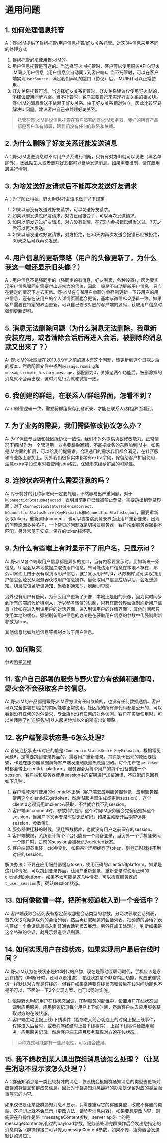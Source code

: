 # 通用问题

## 1. 如何处理信息托管
A：野火IM提供了群组托管/用户信息托管/好友关系托管。对这3种信息采用不同的处理方式
1. 群组托管必须使用野火IM的。
2. 用户信息托管是可选的。当选择野火IM托管时，客户可以使用服务API向野火IM同步用户信息（用户信息会自动同步到客户端)。当不托管时，可以在客户端实现```UserSource```，满足我们声明的接口（协议）后，IMUIKIT可以正常使用。
3. 好友关系托管可选。当选择好友关系托管时，好友关系建议仅使用野火IM的，不建议使用同步方案。当不托管时，客户需要自己来实现好友关系的相关UI。野火IM的消息发送不依赖于好友关系。由于好友关系相对独立，因此比较容易解决UI问题。建议客户自己来处理好友关系。
> 托管在野火IM是说信息托管在客户部署的野火IM服务器。我们的所有产品都是客户私有部署，跟我们没有任何的联系和依赖。

## 2. 为什么删除了好友关系还能发送消息
A：野火IM发送消息时不对用户关系进行判断，只有有对方ID就可以发送（黑名单除外），因此陌生人或者删除好友都可以继续发送消息。如果需要控制，请在应用层进行控制。

## 3. 为啥发送好友请求后不能再次发送好友请求
A：为了防止稍扰，野火IM对好友请求做了以下规定
1. 如果以前没有发送过好友请求，可以发送好友请求。
2. 如果以前发送过好友请求，对方已经接受了，可以再次发送请求。
3. 如果以前发送过好友请求，对方没有处理，在7天内会报错已经发送过，7天之后可以再次发送。
4. 如果以前发送过好友请求，对方拒绝，在30天内再次发送会报错已经被拒绝，30天之后可以再次发送。

## 4. 用户信息的更新策略（用户的头像更新了，为什么我这一端还显示旧头像？）
A：用户信息不是强同步的（强同步的有消息，好友列表，各种设置），因为要实现用户信息强同步需要付出非常大的代价，因此一般是不自动更新用户信息，只有在特定的情况下才去更新。野火IM在与某用户单聊时会强制更新一下该用户的用户信息，还有在该用户的个人详情页面也会更新，基本与微信/QQ逻辑一致。如果客户需要在特定的界面更新，可以自己修改对应的客户端的源码，获取用户信息时强制更新即可。

## 5. 消息无法删除问题（为什么消息无法删除，我重新安装应用，或者清除会话后再进入会话，被删除的消息就又出来了？）
A: 野火IM的社区版在2019.8.9号之前的版本有这个问题，请更新到这个日期之后的版本，然后配置文件中找到```message.roaming```和```message.remote_history_message```，都配置为0，关掉这两个功能后，被删除掉的消息就不会再出现，这时消息行为就和微信一致。

## 6. 我创建的群组，在联系人/群组界面，怎看不到？
A: 和微信逻辑一致，需要将群组保存到通讯录，才能在联系人/群组界面看到。

## 7. 为了业务的需要，我们需要修改协议怎么办？
A: 为了保证专业版和社区版协议一致性，我们不对外提供协议修改能力。正常情况下把IM作为一个管道用，业务要跟IM解耦，不能把业务的东西加到IM中。如果是IM方面的扩展，可以给我们提需求。合理通用的需求我们都会满足，在社区版和专业版上都加上。另外我们很多实体都带有extra字段，保留给客户扩展使用，注意extra字段使用时要使用json格式，保留未来继续扩展的可能性。

## 8. 连接状态码有什么需要注意的吗？
A: 对于特殊的几种状态码一定要处理，不然容易出严重问题。对于```kConnectionStatusRejected```，表明当前用户已经被禁止登录。需要跳出到登录界面；对于```kConnectionStatusTokenIncorrect```、```kConnectionStatusSecretKeyMismatch```和```kConnectionStatusLogout```，需要重新获取token，重新调用connect，也可以直接跳到登录界面让用户重新登录。出现的问题原因多种多样，一个常见的问题就是切换过服务器，客户端跟服务器密钥不匹配，另外常见于安卓，保存的token损坏等。

## 9. 为什么有些端上有时显示不了用户名，只显示id？
A: 野火IM各个端取用户信息都是异步的接口，当有内容要显示时，比如新来一条信息，UI层会从本地数据库取该用户信息，有可能该用户信息在本地不存在，那么UI界面上由于没有取到该用户信息，就会显示用户的id，从数据库没有读取到用户信息会触发从服务器获取用户信息操作。当获取用户信息成功以后，会发送通知。UI层应该监听该通知，当收到通知时，刷新UI界面。

另外也有用户有疑问，为什么用户更新了头像，本地还是旧的头像。因为实时同步到所有的端的代价特别大，所以参考微信的机制，只有在部分界面强制刷新用户信息（比如在进入到该用户的对话界面，进入到该用户的详情界面），其他时间都只使用本地的缓存。强制刷新用户信息的办法是在获取用户信息的参数中传强制刷新参数为true。

其他信息比如群组信息等机制类似于用户信息。

## 10. 如何购买
参考[购买流程](./buy.md)

## 11. 客户自己部署的服务与野火官方有依赖和通信吗，野火会不会获取客户的信息。
A: 野火IM的产品都是跟野火IM官方没有任何依赖的，也没有任何数据通信。客户可以完全部署在隔绝的内网能够正常使用。社区版的所有源代码都是公开的，可以看到没有任何的对外请求，专业版也没有任何的对外访问。客户在实际使用时，可以关闭除了推送服务/机器人服务地址以外的所有出访策略。

## 12. 客户端登录状态是-6怎么处理?
A: 首先连接状态-6对应的值是```kConnectionStatusSecretKeyMismatch```，根据常见问题8，是需要跳到登录界面的，需要用户重新登录。其次是-6出现的原因要检查，-6是在服务器试图解码客户端发送的数据失败返回的。每个用户在```getToken```时都会带上clientId，platform。服务器会为每个用户的每个设备创建一个session，客户端和服务器使用session中的密钥进行加密通讯，不匹配的原因有如下几种：
1. 客户端登录时使用的clientid不正确（客户端去应用服务器登录，应用服务器使用这个clientid去gettoken，然后IM服务器生成或更新session），这个clientid必须调用imclient去获取，不然就会找不到session。
2. 客户端disconnect时，参数传的是1，这个时候IM服务器会完全销毁掉这个session，当用户下次再登录时就无法解码。如果主动断开后期望保存session，参数传0.
3. 服务器做迁移的时候，没迁移数据库，也就没有用户之前保存的session。
4. 客户端被踢，系统设计每个平台只能有一个设备登录，当另外一个手机登录同一个账户时，之前的session会被标记为deleted状态。
5. 客户端卸载重装，cid会变化，如果某个环境缓存了token，则登录时就找不到对应的session。

解决办法：不要在应用服务器缓存token，使用正确的clientid和platform。如果是这几种情况，可以跳到登录界面，让用户重新登录，重新登录时使用正确的clientId和platform。如果不太可能是这几种情况，可以检查服务器的```t_user_session```表，确认session状态。

## 13. 如何像微信一样，把所有频道收入到一个会话中？
A: 客户端获取会话列表有指定获取那些会话类型的参数，分两次获取会话列表，首先获取除频道以外的会话列表，然后再获取频道的会话列表，把频道的会话列表构建成一个会话信息插入到普通会话列表去展示。另外在点击处理时，判断如果是这个特殊的会话，就展示频道会话列表。

## 14. 如何实现用户在线状态，如果实现用户最后在线时间？
A: 野火IM认为在线状态是PC时代的产物，现在是移动互联网时代，手机应该是永远在线的（IM断开时，还可以走推送），在线状态是个非常鸡肋功能，就应该像微信一样默认对方就是在线的。但客户如果坚持要在线状态和最后在线时间功能也不是不可以，下面讲一下2个实现方案，也可以同时实施。
1. 依靠野火IM的用户在线状态回调，在IM服务的配置中，设置用户在线状态回调到应用服务，应用服务记录每个用户上下线时间，然后客户端去应用服务获取对方的在线状态。
2. 客户端主动上报上线/下线事件（程序进入前台切连上的时候上报上线事件，程序进入后台时，或者程序终结时上报下线事件），上报下线事件给应用服务，应用服务记录。然后客户端去应用服务获取对方的在线状态。
> 两种方式可能都有一些局限性，可以结合使用。

## 15. 我不想收到某人退出群组消息该怎么处理？（让某些消息不显示该怎么处理？）
A：群通知消息是一类比较特殊的消息，协议栈会根据群通知消息的类型去更新对应群的群信息和群成员信息。因此对于群通知消息最好的办法是保留对应的类型而重写它的内容。

如果仅仅是让某些群通知消息不显示，只需要重写它的存储类型，改成不存储的类型，这样UI上就不会显示（更改方法，请参考[消息内容](../base_knowledge/message_content.md)）。如果要想更改内容，则需要在群操作是带上messageContent参数，server api带上的是messageContent转化过的payload参数，服务器处理完群操作后会发出您指定的消息内容（群操作接口可以传入messgeContent参数，如果不传，服务器会发送默认的通知）。
